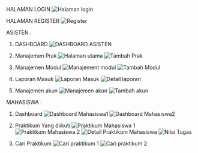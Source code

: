 HALAMAN LOGIN
![Halaman login](<SCREENSHOOT/Halaman login.png>)


HALAMAN REGISTER
![Register](SCREENSHOOT/REGISTER.png)


ASISTEN :

1. DASHBOARD
![DASHBOARD ASISTEN](<SCREENSHOOT/Dashboard Asisten.png>)

2. Manajemen Prak
![Halaman utama](<SCREENSHOOT/Manajemen Prak.png>)
![Tambah Prak](<SCREENSHOOT/Tambah Prak.png>)

3. Manajemen Modul
![Manajement modul](<SCREENSHOOT/Manajemen Modul.png>)
![Tambah Modul](<SCREENSHOOT/Tambah Modul.png>)


4. Laporan Masuk
![Laporan Masuk](<SCREENSHOOT/Laporan Masuk.png>)
![Detail laporan](<SCREENSHOOT/Detail laporan.png>)

5. Manajemen akun
![Manajemen akun](<SCREENSHOOT/Manajemen akun.png>)
![Tambah akun](<SCREENSHOOT/Tambah akun.png>)



MAHASISWA :

1. Dashboard
![Dashboard Mahasiswa1](<SCREENSHOOT/Dashboard Mahasiswa1.png>)
![Dashboard Mahasiswa2](<SCREENSHOOT/Dashboard Mahasiswa2.png>)

2. Praktikum Yang diikuti
![Praktikum Mahasiswa 1](SCREENSHOOT/Prak1.png)
![Praktikum Mahasiswa 2](SCREENSHOOT/Prak2.png)
![Detail Praktikum Mahasiswa](<SCREENSHOOT/Detail Prak .png>)
![Nilai Tugas](<SCREENSHOOT/Nilai Tugas.png>)


3. Cari Praktikum
![Cari praktikum 1](<SCREENSHOOT/Cari Prak1.png>)
![Cari praktikum 2](<SCREENSHOOT/Cari Prak2.png>)




